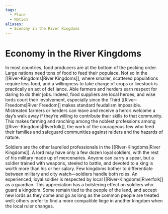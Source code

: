 ```yaml
---
tags:
  - Place
  - Notion
aliases:
  - Economy in the River Kingdoms
---
```

# Economy in the River Kingdoms
In most countries, food producers are at the bottom of the pecking order. Large nations need tons of food to feed their populace. Not so in the [[River-Kingdoms|River Kingdoms]], where smaller, scattered populations require less food, and a willingness to take charge of crops or livestock is practically an act of def iance. Able farmers and herders earn respect for daring to do their jobs. Indeed, food suppliers are local heroes, and wise lords court their involvement, especially since the Third [[River-Freedoms|River Freedom]] makes standard feudalism impossible. Mistreated farmers or herders can leave and receive a hero’s welcome a day’s walk away if they’re willing to contribute their skills to that community. This makes farming and ranching among the noblest professions among [[River-Kingdoms|Riverfolk]], the work of the courageous few who feed their families and safeguard communities against raiders and the hazards of nature.

Soldiers are the other laurelled professionals in the [[River-Kingdoms|River Kingdoms]]. A lord may have only a few dozen loyal soldiers, with the rest of his military made up of mercenaries. Anyone can carry a spear, but a soldier trained with weapons, steeled to battle, and devoted to a king is worth more than his or her salary. Few kingdoms bother to differentiate between military and city watch—soldiers handle both roles. An experienced, loyal soldier is respected by local [[River-Kingdoms|Riverfolk]] as a guardian. This appreciation has a bolstering effect on soldiers who guard a kingdom. Some remain tied to the people of the land, and accept new lords as they come and go as long as the common people are treated well; others prefer to find a more compatible liege in another kingdom when the local ruler changes.